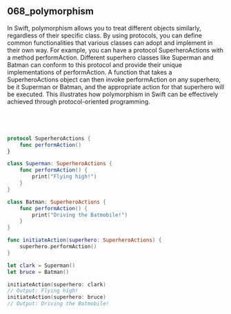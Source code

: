 ## 068_polymorphism

In Swift, polymorphism allows you to treat different objects similarly, regardless of their specific class. By using protocols, you can define common functionalities that various classes can adopt and implement in their own way. For example, you can have a protocol SuperheroActions with a method performAction. Different superhero classes like Superman and Batman can conform to this protocol and provide their unique implementations of performAction. A function that takes a SuperheroActions object can then invoke performAction on any superhero, be it Superman or Batman, and the appropriate action for that superhero will be executed. This illustrates how polymorphism in Swift can be effectively achieved through protocol-oriented programming.

```swift




protocol SuperheroActions {
    func performAction()
}

class Superman: SuperheroActions {
    func performAction() {
        print("Flying high!")
    }
}

class Batman: SuperheroActions {
    func performAction() {
        print("Driving the Batmobile!")
    }
}

func initiateAction(superhero: SuperheroActions) {
    superhero.performAction()
}

let clark = Superman()
let bruce = Batman()

initiateAction(superhero: clark)
// Output: Flying high!
initiateAction(superhero: bruce)
// Output: Driving the Batmobile!

```
